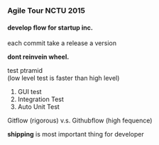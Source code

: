 ### Agile Tour NCTU 2015 ###

#### develop flow for startup inc.  ####
each commit take a release a version  

**dont reinvein wheel.**  

test ptramid  
(low level test is faster than high level)  

1. GUI test  
2. Integration Test  
3. Auto Unit Test  

Gitflow (rigorous) v.s. Githubflow (high fequence)  

**shipping** is most important thing for developer  

